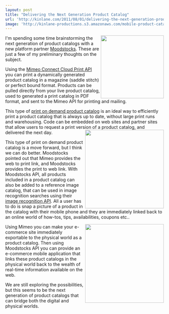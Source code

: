 ```yaml
---
layout: post
title: "Delivering the Next Generation Product Catalog"
url: 'http://kinlane.com/2011/08/01/delivering-the-next-generation-product-catalog/'
image: 'http://kinlane-productions.s3.amazonaws.com/mobile-product-catalog-on-iphone.jpg'
---
```


<img class="c1" src="http://kinlane-productions.s3.amazonaws.com/mobile-product-catalog-on-iphone.jpg" alt="" width="200" align="right" />I'm spending some time brainstorming the next generation of product catalogs with a new platform partner [Moodstocks][1]. These are just a few of my preliminary thoughts on the subject.

Using the [Mimeo Connect Cloud Print API][2] you can print a dynamically generated product catalog in a magazine (saddle stitch) or perfect bound format. Products can be pulled directly from your live product catalog, used to generated a print catalog in PDF format, and sent to the Mimeo API for printing and mailing.

This type of [print on demand product catalog][3] is an ideal way to efficiently print a product catalog that is always up to date, without large print runs and warehousing. Code can be embedded on web sites and partner sites that allow users to request a print version of a product catalog, and delivered the next day.[<img class="c1" src="http://kinlane-productions.s3.amazonaws.com/mimeo-logo.jpg" alt="" width="250" align="right" />][4]

This type of print on demand product catalog is a move forward, but I think we can do better. Moodstocks pointed out that Mimeo provides the web to print link, and Moodstocks provides the print to web link. With Moodstocks API, all products included in a product catalog can also be added to a reference image catalog, that can be used in image recognition searches using their [image recognition API][5]. All a user has to do is snap a picture of a product in the catalog with their mobile phone and they are immediately linked back to an online world of how-tos, tips, availabilities, coupons etc..

[<img class="c1" src="http://kinlane-productions.s3.amazonaws.com/api-evangelist/moodstocks/Moodstocks-Logo.png" alt="" width="250" align="right" />][1]Using Mimeo you can make your e-commerce site immediately exportable to the physical world as a product catalog. Then using Moodstocks API you can provide an e-commerce mobile application that links these product catalogs in the physical world back to the wealth of real-time information available on the web.

We are still exploring the possibilities, but this seems to be the next generation of product catalogs that can bridge both the digital and physical worlds.

   [1]: http://www.moodstocks.com/ (Moodstocks)
   [2]: http://developer.mimeo.com (Mimeo Connect Cloud Print API)
   [3]: http://developer.mimeo.com/projects/idea_detail.php?ID=9 (print on demand product catalog)
   [4]: http://www.mimeo.com/ (Moodstocks)
   [5]: http://blog.apievangelist.com/2011/07/31/api-stack-image-recognition-with-moodstocks-api/ (image recognition API)
